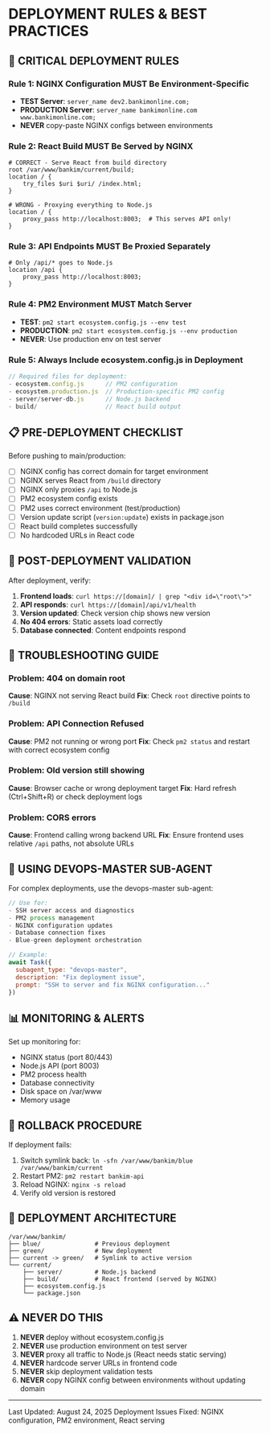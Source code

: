 # DEPLOYMENT RULES & BEST PRACTICES

## 🚨 CRITICAL DEPLOYMENT RULES

### Rule 1: NGINX Configuration MUST Be Environment-Specific
- **TEST Server**: `server_name dev2.bankimonline.com;`
- **PRODUCTION Server**: `server_name bankimonline.com www.bankimonline.com;`
- **NEVER** copy-paste NGINX configs between environments

### Rule 2: React Build MUST Be Served by NGINX
```nginx
# CORRECT - Serve React from build directory
root /var/www/bankim/current/build;
location / {
    try_files $uri $uri/ /index.html;
}

# WRONG - Proxying everything to Node.js
location / {
    proxy_pass http://localhost:8003;  # This serves API only!
}
```

### Rule 3: API Endpoints MUST Be Proxied Separately
```nginx
# Only /api/* goes to Node.js
location /api {
    proxy_pass http://localhost:8003;
}
```

### Rule 4: PM2 Environment MUST Match Server
- **TEST**: `pm2 start ecosystem.config.js --env test`
- **PRODUCTION**: `pm2 start ecosystem.config.js --env production`
- **NEVER**: Use production env on test server

### Rule 5: Always Include ecosystem.config.js in Deployment
```javascript
// Required files for deployment:
- ecosystem.config.js      // PM2 configuration
- ecosystem.production.js  // Production-specific PM2 config
- server/server-db.js      // Node.js backend
- build/                   // React build output
```

## 📋 PRE-DEPLOYMENT CHECKLIST

Before pushing to main/production:

- [ ] NGINX config has correct domain for target environment
- [ ] NGINX serves React from `/build` directory
- [ ] NGINX only proxies `/api` to Node.js
- [ ] PM2 ecosystem config exists
- [ ] PM2 uses correct environment (test/production)
- [ ] Version update script (`version:update`) exists in package.json
- [ ] React build completes successfully
- [ ] No hardcoded URLs in React code

## 🧪 POST-DEPLOYMENT VALIDATION

After deployment, verify:

1. **Frontend loads**: `curl https://[domain]/ | grep "<div id=\"root\">"`
2. **API responds**: `curl https://[domain]/api/v1/health`
3. **Version updated**: Check version chip shows new version
4. **No 404 errors**: Static assets load correctly
5. **Database connected**: Content endpoints respond

## 🔧 TROUBLESHOOTING GUIDE

### Problem: 404 on domain root
**Cause**: NGINX not serving React build
**Fix**: Check `root` directive points to `/build`

### Problem: API Connection Refused
**Cause**: PM2 not running or wrong port
**Fix**: Check `pm2 status` and restart with correct ecosystem config

### Problem: Old version still showing
**Cause**: Browser cache or wrong deployment target
**Fix**: Hard refresh (Ctrl+Shift+R) or check deployment logs

### Problem: CORS errors
**Cause**: Frontend calling wrong backend URL
**Fix**: Ensure frontend uses relative `/api` paths, not absolute URLs

## 🤖 USING DEVOPS-MASTER SUB-AGENT

For complex deployments, use the devops-master sub-agent:

```javascript
// Use for:
- SSH server access and diagnostics
- PM2 process management
- NGINX configuration updates
- Database connection fixes
- Blue-green deployment orchestration

// Example:
await Task({
  subagent_type: "devops-master",
  description: "Fix deployment issue",
  prompt: "SSH to server and fix NGINX configuration..."
})
```

## 📊 MONITORING & ALERTS

Set up monitoring for:
- NGINX status (port 80/443)
- Node.js API (port 8003)
- PM2 process health
- Database connectivity
- Disk space on /var/www
- Memory usage

## 🔄 ROLLBACK PROCEDURE

If deployment fails:
1. Switch symlink back: `ln -sfn /var/www/bankim/blue /var/www/bankim/current`
2. Restart PM2: `pm2 restart bankim-api`
3. Reload NGINX: `nginx -s reload`
4. Verify old version is restored

## 📝 DEPLOYMENT ARCHITECTURE

```
/var/www/bankim/
├── blue/               # Previous deployment
├── green/              # New deployment
├── current -> green/   # Symlink to active version
└── current/
    ├── server/         # Node.js backend
    ├── build/          # React frontend (served by NGINX)
    ├── ecosystem.config.js
    └── package.json
```

## ⚠️ NEVER DO THIS

1. **NEVER** deploy without ecosystem.config.js
2. **NEVER** use production environment on test server
3. **NEVER** proxy all traffic to Node.js (React needs static serving)
4. **NEVER** hardcode server URLs in frontend code
5. **NEVER** skip deployment validation tests
6. **NEVER** copy NGINX config between environments without updating domain

---

Last Updated: August 24, 2025
Deployment Issues Fixed: NGINX configuration, PM2 environment, React serving